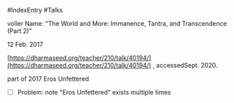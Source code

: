 #IndexEntry #Talks 

voller Name: "The World and More: Immanence, Tantra, and Transcendence (Part 2)"

12 Feb. 2017

[https://dharmaseed.org/teacher/210/talk/40194/](https://dharmaseed.org/teacher/210/talk/40194/) , accessedSept. 2020.

part of <a data-href="2017 Eros Unfettered" class="internal-link">2017 Eros Unfettered</a>
- [ ] Problem: note "Eros Unfettered" exists multiple times

